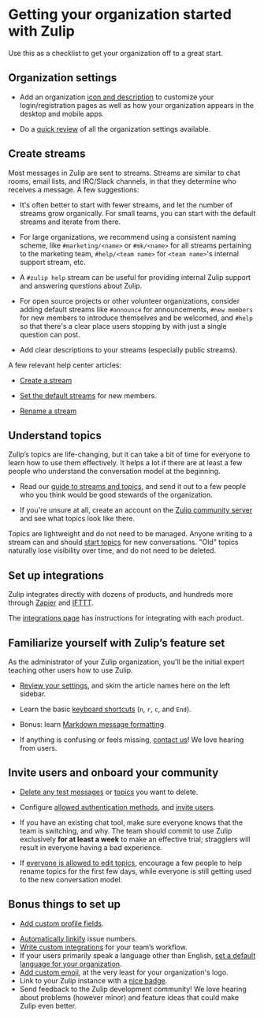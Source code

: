 # Getting your organization started with Zulip

Use this as a checklist to get your organization off to a great start.

## Organization settings

* Add an organization [icon and description](/help/create-your-organization-profile) to
  customize your login/registration pages as well as how your
  organization appears in the desktop and mobile apps.

* Do a [quick review](/help/review-your-organization-settings)
  of all the organization settings available.

## Create streams

Most messages in Zulip are sent to streams. Streams are similar to chat
rooms, email lists, and IRC/Slack channels, in that they determine who
receives a message. A few suggestions:

* It's often better to start with fewer streams, and let the number of
  streams grow organically. For small teams, you can start with the default
  streams and iterate from there.

* For large organizations, we recommend using a consistent naming
  scheme, like `#marketing/<name>` or `#mk/<name>` for all streams
  pertaining to the marketing team, `#help/<team name>` for
  `<team name>`'s internal support stream, etc.

* A `#zulip help` stream can be useful for providing internal Zulip support
  and answering questions about Zulip.

* For open source projects or other volunteer organizations, consider
  adding default streams like `#announce` for announcements, `#new
  members` for new members to introduce themselves and be welcomed,
  and `#help` so that there's a clear place users stopping by with
  just a single question can post.

* Add clear descriptions to your streams (especially public streams).

A few relevant help center articles:

* [Create a stream](/help/create-a-stream)

* [Set the default streams](/help/set-default-streams-for-new-users)
  for new members.

* [Rename a stream](/help/rename-a-stream)

## Understand topics

Zulip’s topics are life-changing, but it can take a bit of time for everyone
to learn how to use them effectively. It helps a lot if there are at least a
few people who understand the conversation model at the beginning.

* Read our [guide to streams and topics](/help/about-streams-and-topics),
  and send it out to a few people who you think would be good stewards of
  the organization.

* If you're unsure at all, create an account on the
  [Zulip community server](/developer-community/) and see what topics look
  like there.

Topics are lightweight and do not need to be managed. Anyone writing to a
stream can and should [start topics](/help/start-a-new-topic) for new
conversations. "Old" topics naturally lose visibility over time, and do not
need to be deleted.

## Set up integrations

Zulip integrates directly with dozens of products, and hundreds more through
[Zapier](/integrations/doc/zapier) and [IFTTT](/integrations/doc/ifttt).

The [integrations page](/integrations) has instructions for integrating with
each product.

## Familiarize yourself with Zulip’s feature set

As the administrator of your Zulip organization, you'll be the initial
expert teaching other users how to use Zulip.

* [Review your settings](/help/review-your-settings), and skim the article
  names here on the left sidebar.

* Learn the basic [keyboard shortcuts](/help/keyboard-shortcuts) (`n`, `r`, `c`, and `End`).

* Bonus: learn [Markdown message formatting](/help/format-your-message-using-markdown).

* If anything is confusing or feels missing, [contact
  us](/help/contact-support)!  We love hearing from users.

## Invite users and onboard your community

* [Delete any test messages](/help/edit-or-delete-a-message#delete-a-message-completely)
  or [topics](/help/delete-a-topic) you want to delete.

* Configure
  [allowed authentication methods](/help/configure-authentication-methods),
  and [invite users](/help/invite-new-users).

* If you have an existing chat tool, make sure everyone knows that the
  team is switching, and why. The team should commit to use Zulip
  exclusively **for at least a week** to make an effective trial;
  stragglers will result in everyone having a bad experience.

* If [everyone is allowed to edit topics](/help/configure-who-can-edit-topics),
  encourage a few people to help rename topics for the first few days, while
  everyone is still getting used to the new conversation model.

## Bonus things to set up

* [Add custom profile fields](/help/add-custom-profile-fields).
- [Automatically linkify](/help/add-a-custom-linkifier)
  issue numbers.
- [Write custom integrations](/api/integrations-overview)
  for your team’s workflow.
- If your users primarily speak a language other than English,
  [set a default language for your organization](/help/change-the-default-language-for-your-organization).
- [Add custom emoji](/help/add-custom-emoji), at the very least for
  your organization's logo.
- Link to your Zulip instance with a [nice badge](/help/linking-to-zulip).
- Send feedback to the Zulip development community!  We love hearing
  about problems (however minor) and feature ideas that could make
  Zulip even better.
